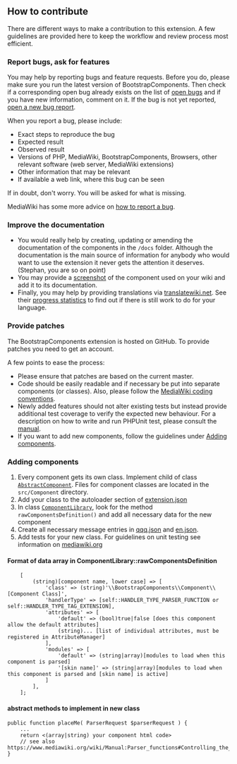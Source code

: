 ## How to contribute

There are different ways to make a contribution to this extension. A few guidelines
are provided here to keep the workflow and review process most efficient.

### Report bugs, ask for features

You may help by reporting bugs and feature requests. Before you do,
please make sure you run the latest version of BootstrapComponents. Then
check if a corresponding open bug already exists on the list of
[open bugs][open bugs] and if you have new information, comment on it.
If the bug is not yet reported, [open a new bug report][report bugs].

When you report a bug, please include:
* Exact steps to reproduce the bug
* Expected result
* Observed result
* Versions of PHP, MediaWiki, BootstrapComponents, Browsers, other relevant
    software (web server, MediaWiki extensions)
* Other information that may be relevant
* If available a web link, where this bug can be seen

If in doubt, don't worry. You will be asked for what is missing.

MediaWiki has some more advice on [how to report a bug][how to report a bug].

### Improve the documentation

* You would really help by creating, updating or amending the documentation of
  the components in the `/docs` folder. Although the documentation is the main
  source of information for anybody who would want to use the extension it
  never gets the attention it deserves. (Stephan, you are so on point)
* You may provide a [screenshot][screenshots] of the component used on
  your wiki and add it to its documentation.
* Finally, you may help by providing translations via [translatewiki.net][twn].
  See their [progress statistics][twn-stats] to find out if there is still work
  to do for your language.

### Provide patches

The BootstrapComponents extension is hosted on GitHub. To provide patches
you need to get an account.

A few points to ease the process:
* Please ensure that patches are based on the current master.
* Code should be easily readable and if necessary be put into separate
  components (or classes). Also, please follow the [MediaWiki coding
  conventions][coding].
* Newly added features should not alter existing tests but instead provide
  additional test coverage to verify the expected new behaviour. For a
  description on how to write and run PHPUnit test, please consult the
  [manual][mw-testing].
* If you want to add new components, follow the guidelines under
  [Adding components](#adding-components).

### Adding components
1. Every component gets its own class. Implement child of class
   [`AbstractComponent`][ClassAbstractComponent]. Files for component
   classes are located in the `src/Component` directory.
2. Add your class to the autoloader section of [extension.json]
3. In class [`ComponentLibrary`][classComponentLibrary], look for the
   method `rawComponentsDefinition()` and add all necessary data
   for the new component
4. Create all necessary message entries in [qqq.json] and [en.json].
5. Add tests for your new class. For guidelines on unit testing see
   information on [mediawiki.org](mw-testing)

#### Format of data array in ComponentLibrary::rawComponentsDefinition
```
    [
        (string)[component name, lower case] => [
            'class' => (string)'\\BootstrapComponents\\Component\\[Component Class]',
            'handlerType' => [self::HANDLER_TYPE_PARSER_FUNCTION or self::HANDLER_TYPE_TAG_EXTENSION],
            'attributes' => [
                'default' => (bool)true|false [does this component allow the default attributes]
                (string)... [list of individual attributes, must be registered in AttributeManager]
            ],
            'modules' => [
                'default' => (string|array)[modules to load when this component is parsed]
                '[skin name]' => (string|array)[modules to load when this component is parsed and [skin name] is active]
            ]
        ],
    ];
```
#### abstract methods to implement in new class
```
public function placeMe( ParserRequest $parserRequest ) {
    ...
    return <(array|string) your component html code>
    // see also https://www.mediawiki.org/wiki/Manual:Parser_functions#Controlling_the_parsing_of_output
}
```



[open bugs]: https://github.com/oetterer/BootstapComponents/issues
[report bugs]: https://github.com/oetterer/BootstapComponents/issues/new
[how to report a bug]: https://www.mediawiki.org/wiki/How_to_report_a_bug
[screenshots]: https://www.mediawiki.org/wiki/Skin:Chameleon#Screenshots
[twn]: https://translatewiki.net/
[twn-stats]: https://translatewiki.net/w/i.php?title=Special%3AMessageGroupStats&x=D&group=mediawiki-skin-chameleon&suppressempty=1
[coding]: https://www.mediawiki.org/wiki/Manual:Coding_conventions
[mw-testing]: https://www.mediawiki.org/wiki/Manual:PHP_unit_testing
[ClassAbstractComponent]: ../src/AbstractComponent.php
[extension.json]: ../extension.json
[classComponentLibrary]: ../src/ComponentLibrary.php
[qqq.json]: ../i18n/qqq.json
[en.json]: ../i18n/en.json